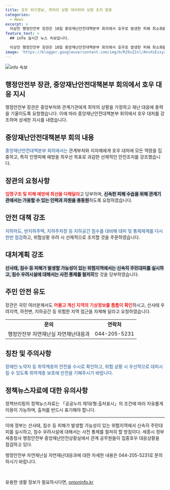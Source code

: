 ```yaml
---
title: 호우 위기경보, 최악의 상황 대비하여 상향 조치 발동
categories:
  - News
excerpt: >
  이상민 행정안전부 장관은 10일 중앙재난안전대책본부 회의에서 호우로 발생한 피해 최소화를 위해 관계 기관에 모든 역량을 집중할 것을 당부했다. 또한, 재난 피해를 최소화하기 위해 선제적이고 과감한 대피 및 통제 조치를 취하고, 취약 지역 주민을 보호하며 국민 안전을 위해 모든 역량을 총동원하겠다고 약속했다. 150자 이내로 작성했어. 클릭하고 싶은 요약문이 되었길 바라.
feature_text: >
  ## info 실시간 뉴스 속보입니다.

  이상민 행정안전부 장관은 10일 중앙재난안전대책본부 회의에서 호우로 발생한 피해 최소화를 위해 관계 기관에 모든 역량을 집중할 것을 당부했다. 또한, 재난 피해를 최소화하기 위해 선제적이고 과감한 대피 및 통제 조치를 취하고, 취약 지역 주민을 보호하며 국민 안전을 위해 모든 역량을 총동원하겠다고 약속했다. 150자 이내로 작성했어. 클릭하고 싶은 요약문이 되었길 바라.
image: 'https://blogger.googleusercontent.com/img/b/R29vZ2xl/AVvXsEixyZcFfHzMRdzZMjFBmAUKJYCLCGyLL1o632UiGVXcaFdKo_bkvkuCioo0uUKlGfBVcT3P84aROyZIXSBEx3Aw5nCQ3pTgDom1WDC4m8eifvWiAmWEEVb4x6G_l8C0QH225ldMjyaFvpxGEBGNO37VmDTDMHGhJPq73UglMfDca1-0aw/s1600/blogspot.png'
---
```


<p><img src="https://blogger.googleusercontent.com/img/b/R29vZ2xl/AVvXsEixyZcFfHzMRdzZMjFBmAUKJYCLCGyLL1o632UiGVXcaFdKo_bkvkuCioo0uUKlGfBVcT3P84aROyZIXSBEx3Aw5nCQ3pTgDom1WDC4m8eifvWiAmWEEVb4x6G_l8C0QH225ldMjyaFvpxGEBGNO37VmDTDMHGhJPq73UglMfDca1-0aw/s1600/blogspot.png" alt="info 속보" /></p>

<h2 data-ke-size="size26">행정안전부 장관, 중앙재난안전대책본부 회의에서 호우 대응 지시</h2>

<p data-ke-size="size16">행정안전부 장관은 중앙부처와 관계기관에게 최악의 상황을 가정하고 재난 대응에 총력을 기울이도록 요청했습니다. 이에 따라 중앙재난안전대책본부 회의에서 호우 대처를 강조하며 상세한 지시를 내렸습니다.</p>

<h2 data-ke-size="size26">중앙재난안전대책본부 회의 내용</h2>

<p data-ke-size="size16"><span style="color: #1a5490;">중앙재난안전대책본부 회의에서는</span> 관계부처와 지자체에게 호우 대처에 모든 역량을 집중하고, 특히 인명피해 예방을 최우선 목표로 과감한 선제적인 안전조치를 강조했습니다.</p>

<h2 data-ke-size="size26">장관의 요청사항</h2>

<p data-ke-size="size16"><b><span style="color: #ee2323;">임명구조 및 피해 예방에 최선을 다해달라</span></b>고 당부하며, <b><span style="background-color: #21538527;">신속한 피해 수습을 위해 관계기관에서는 가용할 수 있는 인력과 자원을 총동원</span></b>하도록 요청하였습니다.</p>

<h2 data-ke-size="size26">안전 대책 강조</h2>

<p data-ke-size="size16"><span style="color: #1a5490;">지하차도, 반지하주택, 지하주차장 등 지하공간 침수를 대비해 대피 및 통제체계를 다시 한번 점검</span>하고, 위험상황 우려 시 선제적으로 조치할 것을 주문하였습니다.</p>

<h2 data-ke-size="size26">대처계획 강조</h2>

<p data-ke-size="size16"><b><span style="background-color: #21538527;">산사태, 침수 등 피해가 발생할 가능성이 있는 위험지역에서는 신속히 주민대피를 실시하고, 침수 우려시설에 대해서는 사전 통제를 철저히</span></b>할 것을 당부하였습니다.</p>

<h2 data-ke-size="size26">주민 안전 유도</h2>

<p data-ke-size="size16">장관은 국민 여러분께서도 <b><span style="color: #ee2323;">머물고 계신 지역의 기상정보를 틈틈이 확인</span></b>하시고, 산사태 우려지역, 하천변, 지하공간 등 위험한 지역 접근을 자제해 달라고 요청하였습니다.</p>

<table>
  <tr>
    <td style="text-align: center; height: 17px;"><b>문의</b></td>
    <td style="text-align: center; height: 17px;"><b>연락처</b></td>
  </tr>
  <tr>
    <td style="text-align: center; height: 17px;">행정안전부 자연재난실 자연재난대응과</td>
    <td style="text-align: center; height: 17px;">044-205-5231</td>
  </tr>
</table>

<h2 data-ke-size="size26">칭찬 및 주의사항</h2>

<p data-ke-size="size16"><span style="color: #1a5490;">장애인·노약자 등 취약계층의 안전을 수시로 확인하고, 위험 상황 시 우선적으로 대피시킬 수 있도록 취약계층 보호에 만전을 기해주시기 바랍니다.</span></p>

<h2 data-ke-size="size26">정책뉴스자료에 대한 유의사항</h2>

<p data-ke-size="size16">정책브리핑의 정책뉴스자료는 「공공누리 제1유형:출처표시」의 조건에 따라 자유롭게 이용이 가능하며, 출처를 반드시 표기해야 합니다.</p>

<hr>

<p data-ke-size="size16">이에 정부는 산사태, 침수 등 피해가 발생할 가능성이 있는 위험지역에서 신속히 주민대피를 실시하고, 침수 우려시설에 대해서는 사전 통제를 철저히 할 방침이다. 세종시 정부세종청사 행정안전부 중앙재난안전상황실에서 관계 공무원들이 집중호우 대응상황을 점검하고 있다.</p>

<p data-ke-size="size16">행정안전부 자연재난실 자연재난대응과에 대한 자세한 내용은 044-205-5231로 문의하시기 바랍니다.</p>

<p data-ke-size="size16">&nbsp;</p>
유용한 생활 정보가 필요하시다면, <a href="https://onioninfo.kr" rel="dofollow">onioninfo.kr</a>



